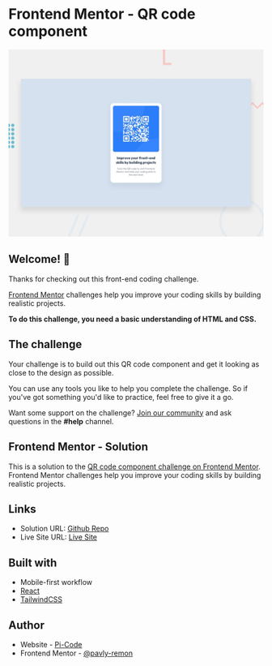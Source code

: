 # Frontend Mentor - QR code component

![Design preview for the QR code component coding challenge](./design/desktop-preview.jpg)

## Welcome! 👋

Thanks for checking out this front-end coding challenge.

[Frontend Mentor](https://www.frontendmentor.io) challenges help you improve your coding skills by building realistic projects.

**To do this challenge, you need a basic understanding of HTML and CSS.**

## The challenge

Your challenge is to build out this QR code component and get it looking as close to the design as possible.

You can use any tools you like to help you complete the challenge. So if you've got something you'd like to practice, feel free to give it a go.

Want some support on the challenge? [Join our community](https://www.frontendmentor.io/community) and ask questions in the **#help** channel.

## Frontend Mentor - Solution

This is a solution to the [QR code component challenge on Frontend Mentor](https://www.frontendmentor.io/challenges/qr-code-component-iux_sIO_H). Frontend Mentor challenges help you improve your coding skills by building realistic projects. 


## Links

- Solution URL: [Github Repo](https://github.com/pavly-remon/qr-code-component-challenge)
- Live Site URL: [Live Site](https://pavly-remon.github.io/qr-code-component-challenge/)


## Built with

- Mobile-first workflow
- [React](https://reactjs.org/)
- [TailwindCSS](https://tailwindcss.com/)



## Author

- Website - [Pi-Code](https://pi-code.vercel.app/)
- Frontend Mentor - [@pavly-remon](https://www.frontendmentor.io/profile/pavly-remon)




